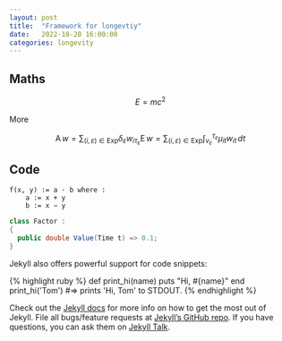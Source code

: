 ```yaml
---
layout: post
title:  "Framework for longevtiy"
date:   2022-10-20 16:00:00
categories: longevity 
---
```


## Maths

$$
E=mc^2
$$

More

$$
\operatorname{A}w = \sum_{(i,\varepsilon)\in\text{Exp}} \delta_\varepsilon w_{i\tau_\varepsilon}
\operatorname{E}w = \sum_{(i,\varepsilon)\in\text{Exp}} \int_{\nu_\varepsilon}^{\tau_\varepsilon} \mu_{it} w_{it}\,dt
$$


## Code

```
f(x, y) := a · b where :
    a := x + y
    b := x − y 
```

```csharp
class Factor :
{
  public double Value(Time t) => 0.1;
}
```

Jekyll also offers powerful support for code snippets:

{% highlight ruby %}
def print_hi(name)
  puts "Hi, #{name}"
end
print_hi('Tom')
#=> prints 'Hi, Tom' to STDOUT.
{% endhighlight %}

Check out the [Jekyll docs][jekyll-docs] for more info on how to get the most out of Jekyll. File all bugs/feature requests at [Jekyll’s GitHub repo][jekyll-gh]. If you have questions, you can ask them on [Jekyll Talk][jekyll-talk].

[jekyll-docs]: https://jekyllrb.com/docs/home
[jekyll-gh]:   https://github.com/jekyll/jekyll
[jekyll-talk]: https://talk.jekyllrb.com/
